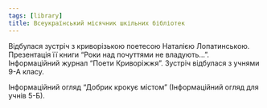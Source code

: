 ```yaml
---
tags: [library]
title: Всеукраїнський місячник шкільних бібліотек
---
```


Відбулася зустріч з криворізькою поетесою Наталією Лопатинською. Презентація її книги “Роки над почуттями не владують…”. Інформаційний журнал “Поети Криворіжжя”.
Зустріч відбулася з учнями 9-А класу.

<slideshow id="72157650261248442"></slideshow>

Інформаційний огляд “Добрик крокує містом” (Інформаційний огляд для учнів 5-Б).

<slideshow id="72157647949369423"></slideshow>
